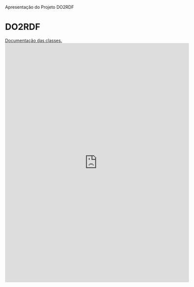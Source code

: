 Apresentação do Projeto DO2RDF

# DO2RDF

<html>
<body>
<div id='aa'>
<a href='https://htmlpreview.github.io/?https://github.com/fernandoantoniodantas/DO2RDF/blob/master/Documentation/index.html'>Documentação das classes.</a><br>
<iframe src='https://htmlpreview.github.io/?https://github.com/fernandoantoniodantas/DO2RDF/blob/master/Documentation/Projeto_Final_de_Programacao_INF2102.pdf' width='600' height='780' style='border: none;'>Projeto do DO2RDF.</iframe>

</div>
</body>
</html>


